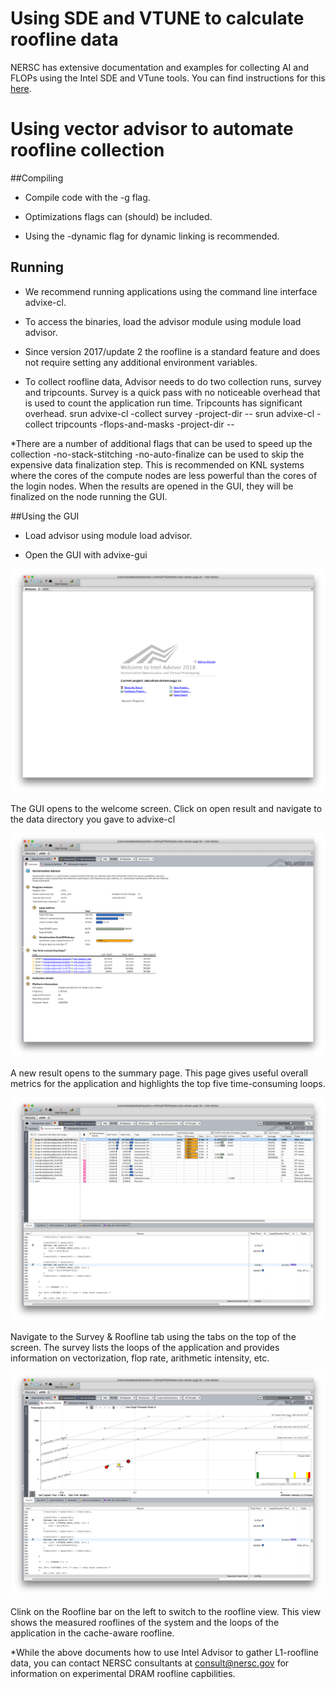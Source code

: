 # Using SDE and VTUNE to calculate roofline data

NERSC has extensive documentation and examples for collecting AI and FLOPs using the Intel SDE and VTune 
tools. You can find instructions for this 
[here](http://www.nersc.gov/users/application-performance/measuring-arithmetic-intensity/).

# Using vector advisor to automate roofline collection

##Compiling

* Compile code with the -g flag. 

* Optimizations flags can (should) be included. 

* Using the -dynamic flag for dynamic linking is recommended.

## Running

* We recommend running applications using the command line interface advixe-cl. 

* To access the binaries, load the advisor module using module load advisor.

* Since version 2017/update 2 the roofline is a standard feature and does not require setting any additional environment variables. 

* To collect roofline data, Advisor needs to do two collection runs, survey and tripcounts. Survey is a quick pass with no noticeable overhead that is used 
to count the application run time. Tripcounts has significant overhead.
srun <srun options> advixe-cl -collect survey -project-dir <same data directory> -- <executable>
srun <srun options> advixe-cl -collect tripcounts -flops-and-masks -project-dir <same data directory> -- <executable>

*There are a number of additional flags that can be used to speed up the collection
-no-stack-stitching 
-no-auto-finalize can be used to skip the expensive data finalization step. This is recommended on KNL systems where the cores of the compute nodes are less 
powerful than the cores of the login nodes. When the results are opened in the GUI, they will be finalized on the node running the GUI.

##Using the GUI

* Load advisor using  module load advisor.

* Open the GUI with advixe-gui

<center><img src="advisor1.png" width=500></center>

The GUI opens to the welcome screen. Click on open result and navigate to the data directory you gave to advixe-cl

<center><img src="advisor2.png" width=500></center>

A new result opens to the summary page. This page gives useful overall metrics for the application and highlights the top five time-consuming loops.

<center><img src="advisor3.png" width=500></center>

Navigate to the Survey & Roofline tab using the tabs on the top of the screen. The survey lists the loops of the application and provides information on 
vectorization, flop rate, arithmetic intensity, etc.

<center><img src="advisor4.png" width=500></center>

Clink on the Roofline bar on the left to switch to the roofline view. This view shows the measured rooflines of the system and the loops of the application 
in the cache-aware roofline.

*While the above documents how to use Intel Advisor to gather L1-roofline data, you can contact NERSC 
consultants at consult@nersc.gov for information on experimental DRAM roofline capbilities.
